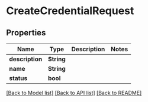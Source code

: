 # CreateCredentialRequest

## Properties

Name | Type | Description | Notes
------------ | ------------- | ------------- | -------------
**description** | **String** |  | 
**name** | **String** |  | 
**status** | **bool** |  | 

[[Back to Model list]](../README.md#documentation-for-models) [[Back to API list]](../README.md#documentation-for-api-endpoints) [[Back to README]](../README.md)


